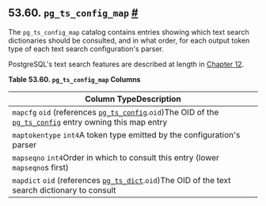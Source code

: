 ## 53.60. `pg_ts_config_map` [#](#CATALOG-PG-TS-CONFIG-MAP)

The `pg_ts_config_map` catalog contains entries showing which text search dictionaries should be consulted, and in what order, for each output token type of each text search configuration's parser.

PostgreSQL's text search features are described at length in [Chapter 12](textsearch "Chapter 12. Full Text Search").

**Table 53.60. `pg_ts_config_map` Columns**

| Column TypeDescription                                                                                                                                                                                          |
| --------------------------------------------------------------------------------------------------------------------------------------------------------------------------------------------------------------- |
| `mapcfg` `oid` (references [`pg_ts_config`](catalog-pg-ts-config "53.59. pg_ts_config").`oid`)The OID of the [`pg_ts_config`](catalog-pg-ts-config "53.59. pg_ts_config") entry owning this map entry |
| `maptokentype` `int4`A token type emitted by the configuration's parser                                                                                                                                         |
| `mapseqno` `int4`Order in which to consult this entry (lower `mapseqno`s first)                                                                                                                                 |
| `mapdict` `oid` (references [`pg_ts_dict`](catalog-pg-ts-dict "53.61. pg_ts_dict").`oid`)The OID of the text search dictionary to consult                                                                  |